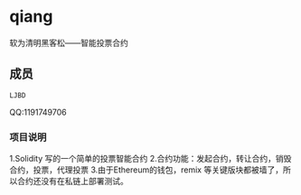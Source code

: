 # qiang
软为清明黑客松——智能投票合约
## 成员
	LJBD  
 QQ:1191749706
### 项目说明
1.Solidity 写的一个简单的投票智能合约
2.合约功能：发起合约，转让合约，销毁合约，投票，代理投票
3.由于Ethereum的钱包，remix 等关键版块都被墙了，所以合约还没有在私链上部署测试。

